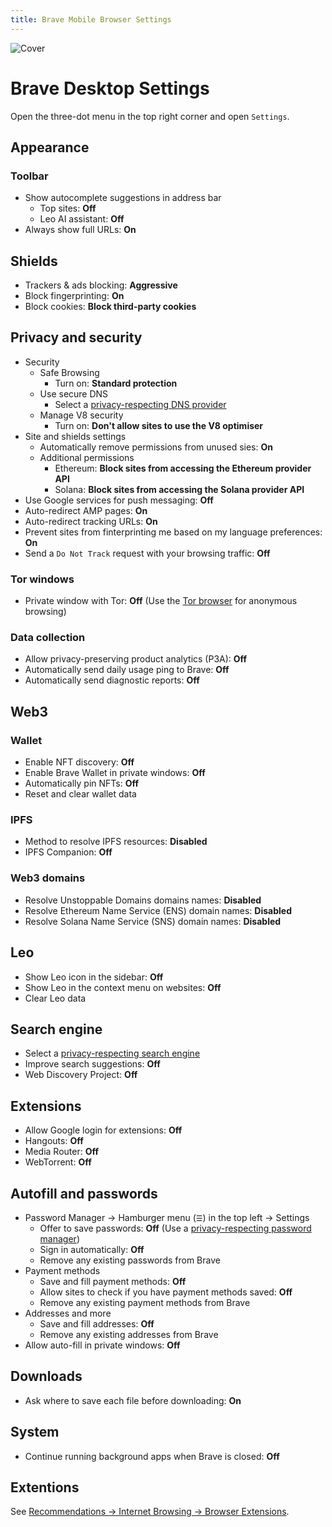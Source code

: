 ```yaml
---
title: Brave Mobile Browser Settings
---
```


![Cover](/assets/covers/brave.png)

# Brave Desktop Settings

Open the three-dot menu in the top right corner and open `Settings`.

## Appearance

### Toolbar

* Show autocomplete suggestions in address bar
  * Top sites: **Off**
  * Leo AI assistant: **Off**
* Always show full URLs: **On**

## Shields

* Trackers & ads blocking: **Aggressive**
* Block fingerprinting: **On**
* Block cookies: **Block third-party cookies**

## Privacy and security

* Security
  * Safe Browsing
    * Turn on: **Standard protection**
  * Use secure DNS
    * Select a [privacy-respecting DNS provider](/recommendations/providers/dns-resolvers)
  * Manage V8 security
    * Turn on: **Don't allow sites to use the V8 optimiser**
* Site and shields settings
  * Automatically remove permissions from unused sies: **On**
  * Additional permissions
    * Ethereum: **Block sites from accessing the Ethereum provider API**
    * Solana: **Block sites from accessing the Solana provider API**
* Use Google services for push messaging: **Off**
* Auto-redirect AMP pages: **On**
* Auto-redirect tracking URLs: **On**
* Prevent sites from finterprinting me based on my language preferences: **On**
* Send a `Do Not Track` request with your browsing traffic: **Off**

### Tor windows

* Private window with Tor: **Off** (Use the [Tor browser](/recommendations/internet-browsing/tor-browser) for anonymous browsing)

### Data collection

* Allow privacy-preserving product analytics (P3A): **Off**
* Automatically send daily usage ping to Brave: **Off**
* Automatically send diagnostic reports: **Off**

## Web3

### Wallet

* Enable NFT discovery: **Off**
* Enable Brave Wallet in private windows: **Off**
* Automatically pin NFTs: **Off**
* Reset and clear wallet data

### IPFS

* Method to resolve IPFS resources: **Disabled**
* IPFS Companion: **Off**

### Web3 domains

* Resolve Unstoppable Domains domains names: **Disabled**
* Resolve Ethereum Name Service (ENS) domain names: **Disabled**
* Resolve Solana Name Service (SNS) domain names: **Disabled**

## Leo

* Show Leo icon in the sidebar: **Off**
* Show Leo in the context menu on websites: **Off**
* Clear Leo data

## Search engine

* Select a [privacy-respecting search engine](/recommendations/internet-browsing/search-engines)
* Improve search suggestions: **Off**
* Web Discovery Project: **Off**

## Extensions

* Allow Google login for extensions: **Off**
* Hangouts: **Off**
* Media Router: **Off**
* WebTorrent: **Off**

## Autofill and passwords

* Password Manager -> Hamburger menu (`☰`) in the top left -> Settings
  * Offer to save passwords: **Off** (Use a [privacy-respecting password manager](/recommendations/software/password-managers))
  * Sign in automatically: **Off**
  * Remove any existing passwords from Brave
* Payment methods
  * Save and fill payment methods: **Off**
  * Allow sites to check if you have payment methods saved: **Off**
  * Remove any existing payment methods from Brave
* Addresses and more
  * Save and fill addresses: **Off**
  * Remove any existing addresses from Brave
* Allow auto-fill in private windows: **Off**

## Downloads

* Ask where to save each file before downloading: **On**

## System

* Continue running background apps when Brave is closed: **Off**

## Extentions

See [Recommendations -> Internet Browsing -> Browser Extensions](/recommendations/internet-browsing/browser-extensions).

